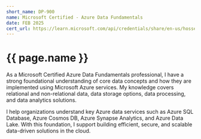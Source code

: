 ```yaml
---
short_name: DP-900
name: Microsoft Certified - Azure Data Fundamentals 
date: FEB 2025
cert_url: https://learn.microsoft.com/api/credentials/share/en-us/hosseinnassiri/99B862EC6695A235?sharingId=6BE52B73542AB83C
---
```


# {{ page.name }}

As a Microsoft Certified Azure Data Fundamentals professional, I have a strong foundational understanding of core data concepts and how they are implemented using Microsoft Azure services. My knowledge covers relational and non-relational data, data storage options, data processing, and data analytics solutions.

I help organizations understand key Azure data services such as Azure SQL Database, Azure Cosmos DB, Azure Synapse Analytics, and Azure Data Lake. With this foundation, I support building efficient, secure, and scalable data-driven solutions in the cloud.
